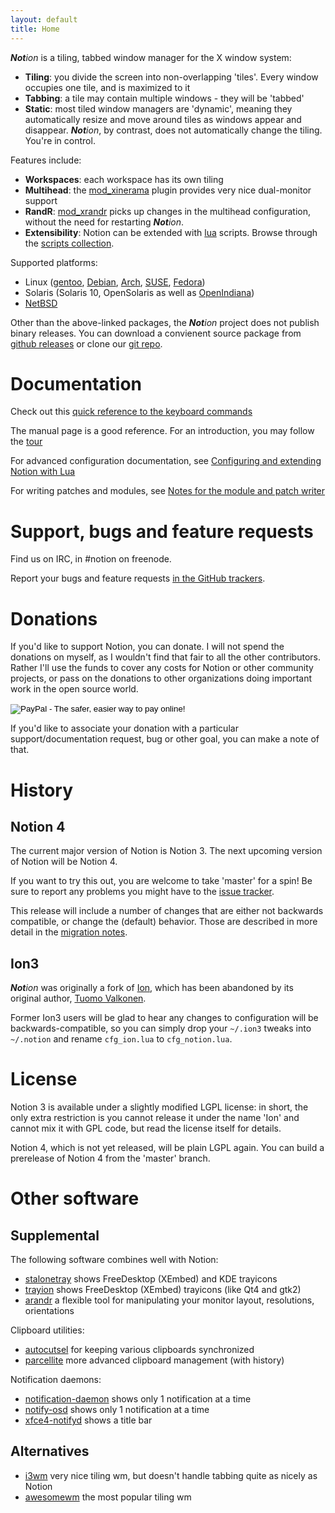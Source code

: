 ```yaml
---
layout: default
title: Home
---
```


_**Not**ion_ is a tiling, tabbed window manager for the X window system:

* **Tiling**: you divide the screen into non-overlapping 'tiles'. Every window occupies one tile, and is maximized to it
* **Tabbing**: a tile may contain multiple windows - they will be 'tabbed'
* **Static**: most tiled window managers are 'dynamic', meaning they automatically resize and move around tiles as windows appear and disappear. _**Not**ion_, by contrast, does not automatically change the tiling. You're in control.

Features include:

* **Workspaces**: each workspace has its own tiling
* **Multihead**: the [mod_xinerama](https://github.com/raboof/notion/tree/master/mod_xinerama) plugin provides very nice dual-monitor support
* **RandR**: [mod_xrandr](https://github.com/raboof/notion/tree/master/mod_xrandr) picks up changes in the multihead configuration, without the need for restarting _**Not**ion_.
* **Extensibility**: Notion can be extended with [lua](https://www.lua.org/) scripts. Browse through the [scripts collection](https://github.com/raboof/notion/tree/master/contrib).

Supported platforms:

* Linux ([gentoo](https://packages.gentoo.org/packages/x11-wm/notion), [Debian](https://packages.debian.org/search?keywords=notion&searchon=names&suite=unstable&section=all), [Arch](https://www.archlinux.org/packages/?sort=&q=notion&maintainer=&last_update=&flagged=&limit=50), [SUSE](https://build.opensuse.org/package/show/X11:windowmanagers/notion), [Fedora](https://bintray.com/jsbackus/notion/fedora))
* Solaris (Solaris 10, OpenSolaris as well as [OpenIndiana](https://www.illumos.org/issues/1283))
* [NetBSD](http://pkgsrc.se/wm/notion)

Other than the above-linked packages, the _**Not**ion_ project does not publish binary releases. You can download a convienent source package from [github releases](https://github.com/raboof/notion/releases) or clone our [git repo](https://github.com/raboof/notion).

# Documentation

Check out this [quick reference to the keyboard commands](./notionkeys.html)

The manual page is a good reference. For an introduction, you may follow the [tour](tour.html)

For advanced configuration documentation, see [Configuring and extending Notion with Lua](https://raboof.github.io/notion-doc/notionconf/)

For writing patches and modules, see [Notes for the module and patch writer](https://raboof.github.io/notion-doc/notionnotes/)

# Support, bugs and feature requests

Find us on IRC, in #notion on freenode.

Report your bugs and feature requests [in the GitHub trackers](https://github.com/raboof/notion/issues).

# Donations

If you'd like to support Notion, you can donate. I will not spend the donations on myself, as I wouldn't find that fair to all the other contributors. Rather I'll use the funds to cover any costs for Notion or other community projects, or pass on the donations to other organizations doing important work in the open source world.

<div style="width: 100%; align: center">
  <form action="https://www.paypal.com/cgi-bin/webscr" method="post" target="_top">
     <input type="hidden" name="cmd" value="_s-xclick">
     <input type="hidden" name="hosted_button_id" value="3KPEBSEDFNNJ8">
     <input type="image" src="https://www.paypalobjects.com/en_US/i/btn/btn_donateCC_LG.gif" name="submit" alt="PayPal - The safer, easier way to pay online!" border="0">
     <img alt="" src="https://www.paypalobjects.com/nl_NL/i/scr/pixel.gif" width="1" height="1" border="0">
  </form>
</div>

If you'd like to associate your donation with a particular support/documentation request, bug or other goal, you can make a note of that.

# History

## Notion 4

The current major version of Notion is Notion 3. The next upcoming version of Notion will be Notion 4.

If you want to try this out, you are welcome to take 'master' for a spin! Be sure to report any problems you might have to the [issue tracker](https://github.com/raboof/notion/issues).

This release will include a number of changes that are either not backwards
compatible, or change the (default) behavior. Those are described in more detail
in the [migration notes](migration.md).

## Ion3

_**Not**ion_ was originally a fork of [Ion](https://tuomov.iki.fi/software/#TOC-Ion-2000-2009-), which has been abandoned by its original author, [Tuomo Valkonen](http://tuomov.iki.fi/).

Former Ion3 users will be glad to hear any changes to configuration will be backwards-compatible, so you can simply drop your `~/.ion3` tweaks into `~/.notion` and rename `cfg_ion.lua` to `cfg_notion.lua`.

# License

Notion 3 is available under a slightly modified LGPL license: in short, the only extra restriction is you cannot release it under the name 'Ion' and cannot mix it with GPL code, but read the license itself for details.

Notion 4, which is not yet released, will be plain LGPL again. You can build a prerelease of Notion 4 from the 'master' branch.

# Other software

## Supplemental

The following software combines well with Notion: 

* [stalonetray](http://stalonetray.sourceforge.net/) shows FreeDesktop (XEmbed) and KDE trayicons
* [trayion](https://code.google.com/archive/p/trayion/) shows FreeDesktop (XEmbed) trayicons (like Qt4 and gtk2)
* [arandr](http://christian.amsuess.com/tools/arandr/) a flexible tool for manipulating your monitor layout, resolutions, orientations

Clipboard utilities:

* [autocutsel](http://www.nongnu.org/autocutsel/) for keeping various clipboards synchronized
* [parcellite](http://parcellite.sourceforge.net/) more advanced clipboard management (with history)

Notification daemons:

* [notification-daemon](https://wiki.gnome.org/NotificationDaemon) shows only 1 notification at a time
* [notify-osd](https://launchpad.net/notify-osd) shows only 1 notification at a time
* [xfce4-notifyd](https://docs.xfce.org/apps/notifyd/start) shows a title bar

## Alternatives

* [i3wm](https://i3wm.org) very nice tiling wm, but doesn't handle tabbing quite as nicely as Notion
* [awesomewm](https://awesomewm.org/) the most popular tiling wm
